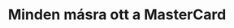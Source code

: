 ---
layout: riddle
title: Minden másra ott a MasterCard
sha256: 531da393d4d17cd4bb022e5418b690c992a5b874fcccad2e63a75ddf848d746f
image: normal_d5b88bb885de6e50.png
creator: Kozaróczy Zsolt
year: 2015
---